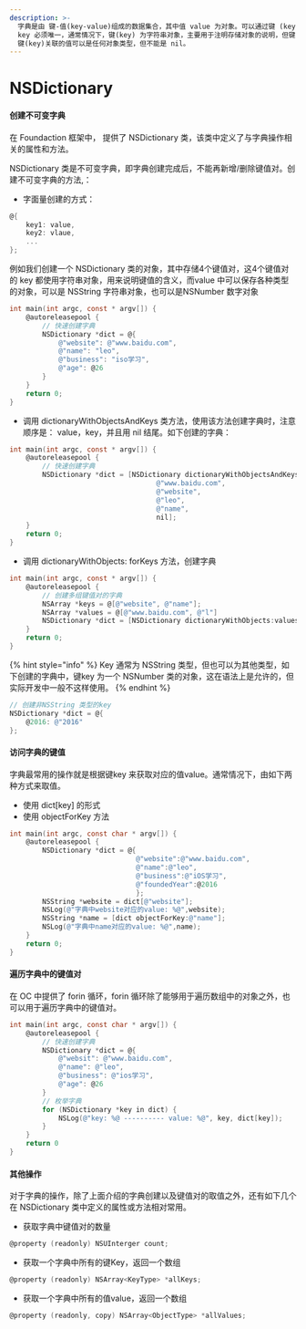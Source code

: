 ```yaml
---
description: >-
  字典是由 键-值(key-value)组成的数据集合，其中值 value 为对象。可以通过键 (key) 从字典中获取需要的 value 值。字典中的键
  key 必须唯一，通常情况下，键(key) 为字符串对象，主要用于注明存储对象的说明，但键 key 也可以是其他类型的对象。和
  键(key)关联的值可以是任何对象类型，但不能是 nil。
---
```


# NSDictionary

#### 创建不可变字典

在 Foundaction 框架中， 提供了 NSDictionary 类，该类中定义了与字典操作相关的属性和方法。

NSDictionary 类是不可变字典，即字典创建完成后，不能再新增/删除键值对。创建不可变字典的方法,：

* 字面量创建的方式：

```objectivec
@{
    key1: value,
    key2: vlaue,
    ...
};
```

例如我们创建一个 NSDictionary 类的对象，其中存储4个键值对，这4个键值对的 key 都使用字符串对象，用来说明键值的含义，而value 中可以保存各种类型的对象，可以是 NSString 字符串对象，也可以是NSNumber 数字对象

```objectivec
int main(int argc, const * argv[]) {
    @autoreleasepool {
        // 快速创建字典
        NSDictionary *dict = @{
            @"website": @"www.baidu.com",
            @"name": "leo",
            @"business": "iso学习",
            @"age": @26
        }
    }
    return 0;
}
```

* 调用 dictionaryWithObjectsAndKeys 类方法，使用该方法创建字典时，注意顺序是： value，key，并且用  nil 结尾。如下创建的字典：

```objectivec
int main(int argc, const * argv[]) {
    @autoreleasepool {
        // 快速创建字典
        NSDictionary *dict = [NSDictionary dictionaryWithObjectsAndKeys:
                                    @"www.baidu.com",
                                    @"website",
                                    @"leo",
                                    @"name",
                                    nil];
    }
    return 0;
}
```

* 调用 dictionaryWithObjects: forKeys 方法，创建字典

```objectivec
int main(int argc, const * argv[]) {
    @autoreleasepool {
        // 创建多组键值对的字典
        NSArray *keys = @[@"website", @"name"];
        NSArray *values = @[@"www.baidu.com", @"l"]
        NSDictionary *dict = [NSDictionary dictionaryWithObjects:values forKeys:keys];
    }
    return 0;
}
```

{% hint style="info" %}
Key 通常为 NSString 类型，但也可以为其他类型，如下创建的字典中，键key 为一个 NSNumber 类的对象，这在语法上是允许的，但实际开发中一般不这样使用。
{% endhint %}

```objectivec
// 创建非NSString 类型的key
NSDictionary *dict = @{
    @2016: @"2016"
};
```

#### 访问字典的键值

字典最常用的操作就是根据键key 来获取对应的值value。通常情况下，由如下两种方式来取值。

* 使用 dict\[key\] 的形式
* 使用 objectForKey 方法

```objectivec
int main(int argc, const char * argv[]) {
    @autoreleasepool {
        NSDictionary *dict = @{
                               @"website":@"www.baidu.com",
                               @"name":@"leo",
                               @"business":@"iOS学习",
                               @"foundedYear":@2016
                               };
        NSString *website = dict[@"website"];
        NSLog(@"字典中website对应的value: %@",website);
        NSString *name = [dict objectForKey:@"name"];
        NSLog(@"字典中name对应的value: %@",name);
    }
    return 0;
}
```

#### 遍历字典中的键值对

在 OC 中提供了 forin 循环，forin 循环除了能够用于遍历数组中的对象之外，也可以用于遍历字典中的键值对。

```objectivec
int main(int argc, const char * argv[]) {
    @autoreleasepool {
        // 快速创建字典
        NSDictionary *dict = @{
            @"websit": @"www.baidu.com",
            @"name": @"leo",
            @"business": @"ios学习",
            @"age": @26
        }
        // 枚举字典
        for (NSDictionary *key in dict) {
            NSLog(@"key: %@ ---------- value: %@", key, dict[key]);
        }
    }
    return 0
}
```

#### 其他操作

对于字典的操作，除了上面介绍的字典创建以及键值对的取值之外，还有如下几个在 NSDictionary 类中定义的属性或方法相对常用。

* 获取字典中键值对的数量

```objectivec
@property (readonly) NSUInterger count;
```

* 获取一个字典中所有的键Key，返回一个数组

```objectivec
@property (readonly) NSArray<KeyType> *allKeys;
```

* 获取一个字典中所有的值value，返回一个数组

```objectivec
@property (readonly, copy) NSArray<ObjectType> *allValues;
```



